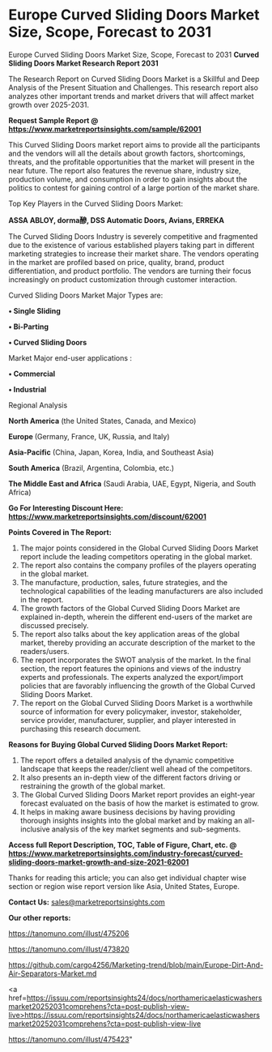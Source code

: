 # Europe Curved Sliding Doors Market Size, Scope, Forecast to 2031
 Europe Curved Sliding Doors Market Size, Scope, Forecast to 2031
<strong>Curved Sliding Doors Market Research Report 2031</strong>

The Research Report on Curved Sliding Doors Market is a Skillful and Deep Analysis of the Present Situation and Challenges. This research report also analyzes other important trends and market drivers that will affect market growth over 2025-2031.

<strong>Request Sample Report @ <a href=https://www.marketreportsinsights.com/sample/62001>https://www.marketreportsinsights.com/sample/62001</a></strong>

This Curved Sliding Doors market report aims to provide all the participants and the vendors will all the details about growth factors, shortcomings, threats, and the profitable opportunities that the market will present in the near future. The report also features the revenue share, industry size, production volume, and consumption in order to gain insights about the politics to contest for gaining control of a large portion of the market share.

Top Key Players in the Curved Sliding Doors Market:

<strong>ASSA ABLOY, dorma醦, DSS Automatic Doors, Avians, ERREKA</strong>

The Curved Sliding Doors Industry is severely competitive and fragmented due to the existence of various established players taking part in different marketing strategies to increase their market share. The vendors operating in the market are profiled based on price, quality, brand, product differentiation, and product portfolio. The vendors are turning their focus increasingly on product customization through customer interaction.

Curved Sliding Doors Market Major Types are:

<strong>• Single Sliding

• Bi-Parting

• Curved Sliding Doors</strong>

Market Major end-user applications :

<strong>• Commercial

• Industrial</strong>

Regional Analysis

</u><strong><b>North America</b></strong> (the United States, Canada, and Mexico)

<strong><b>Europe </b></strong>(Germany, France, UK, Russia, and Italy)

<strong><b>Asia-Pacific</b></strong> (China, Japan, Korea, India, and Southeast Asia)

<strong><b>South America</b></strong> (Brazil, Argentina, Colombia, etc.)

<strong><b>The Middle East and Africa</b></strong> (Saudi Arabia, UAE, Egypt, Nigeria, and South Africa)

<strong>Go For Interesting Discount Here: <a href=https://www.marketreportsinsights.com/discount/62001>https://www.marketreportsinsights.com/discount/62001</a></strong>

<strong>Points Covered in The Report:</strong>
<ol>
  <li>The major points considered in the Global Curved Sliding Doors Market report include the leading competitors operating in the global market.</li>
  <li>The report also contains the company profiles of the players operating in the global market.</li>
  <li>The manufacture, production, sales, future strategies, and the technological capabilities of the leading manufacturers are also included in the report.</li>
  <li>The growth factors of the Global Curved Sliding Doors Market are explained in-depth, wherein the different end-users of the market are discussed precisely.</li>
  <li>The report also talks about the key application areas of the global market, thereby providing an accurate description of the market to the readers/users.</li>
  <li>The report incorporates the SWOT analysis of the market. In the final section, the report features the opinions and views of the industry experts and professionals. The experts analyzed the export/import policies that are favorably influencing the growth of the Global Curved Sliding Doors Market.</li>
  <li>The report on the Global Curved Sliding Doors Market is a worthwhile source of information for every policymaker, investor, stakeholder, service provider, manufacturer, supplier, and player interested in purchasing this research document.</li>
</ol>
<strong>Reasons for Buying Global Curved Sliding Doors Market Report:</strong>

<ol>
  <li>The report offers a detailed analysis of the dynamic competitive landscape that keeps the reader/client well ahead of the competitors.</li>
  <li>It also presents an in-depth view of the different factors driving or restraining the growth of the global market.</li>
  <li>The Global Curved Sliding Doors Market report provides an eight-year forecast evaluated on the basis of how the market is estimated to grow.</li>
  <li>It helps in making aware business decisions by having providing thorough insights insights into the global market and by making an all-inclusive analysis of the key market segments and sub-segments.</li>
</ol>
<strong>Access full Report Description, TOC, Table of Figure, Chart, etc. @ <a href=https://www.marketreportsinsights.com/industry-forecast/curved-sliding-doors-market-growth-and-size-2021-62001>https://www.marketreportsinsights.com/industry-forecast/curved-sliding-doors-market-growth-and-size-2021-62001</a></strong>


Thanks for reading this article; you can also get individual chapter wise section or region wise report version like Asia, United States, Europe.

<strong>Contact Us:</strong>
sales@marketreportsinsights.com

<strong>Our other reports:</strong>

<a href=https://tanomuno.com/illust/475206>https://tanomuno.com/illust/475206</a>

<a href=https://tanomuno.com/illust/473820>https://tanomuno.com/illust/473820</a>

<a href=https://github.com/cargo4256/Marketing-trend/blob/main/Europe-Dirt-And-Air-Separators-Market.md>https://github.com/cargo4256/Marketing-trend/blob/main/Europe-Dirt-And-Air-Separators-Market.md</a>

<a href=https://issuu.com/reportsinsights24/docs/northamericaelasticwashersmarket20252031comprehens?cta=post-publish-view-live>https://issuu.com/reportsinsights24/docs/northamericaelasticwashersmarket20252031comprehens?cta=post-publish-view-live</a>

<a href=https://tanomuno.com/illust/475423>https://tanomuno.com/illust/475423</a>"
